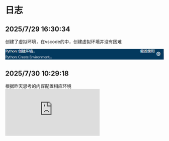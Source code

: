 # 日志

## 2025/7/29 16:30:34 

创建了虚拟环境，在vscode的中，创建虚拟环境并没有困难 

![venv环境](https://github.com/namehart/works/blob/main/pic/%E5%B1%8F%E5%B9%95%E6%88%AA%E5%9B%BE%202025-07-29%20163138.png?raw=true)

## 2025/7/30 10:29:18

根据昨天思考的内容配置相应环境
![env](https://github.com/namehart/works/blob/main/requirements.txt?raw=true)